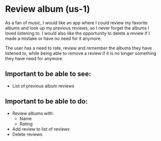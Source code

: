 # Review album (us-1)

As a fan of music, I would like an app where I could review my favorite albums and look up my previous reviews, so I never forget the albums I loved listening to. I would also like the opportunity to delete a review if I made a mistake or have no need for it anymore.

The user has a need to rate, review and remember the albums they have listened to, while being able to remove a review if it is no longer something they have need for anymore. 

## Important to be able to see:
-	List of previous album reviews 

## Important to be able to do:
-	Review albums with:
    -   Name 
    -   Rating
-	Add review to list of reviews
-	Delete reviews